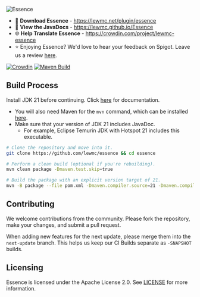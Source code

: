 ![Essence](https://cdn.modrinth.com/data/cached_images/1a9959eb6d98d5e50f561c021de086a8212cc7cc.png)

- 💾 **Download Essence** - https://lewmc.net/plugin/essence
- 🔧 **View the JavaDocs** - https://lewmc.github.io/Essence
- 🌐 **Help Translate Essence** - https://crowdin.com/project/lewmc-essence
- ⭐ Enjoying Essence? We'd love to hear your feedback on Spigot. Leave us a review [here](https://www.spigotmc.org/resources/essence.114553/).

[![Crowdin](https://badges.crowdin.net/lewmc-essence/localized.svg)](https://crowdin.com/project/lewmc-essence) [![Maven Build](https://github.com/LewMC/Essence/actions/workflows/maven.yml/badge.svg)](https://github.com/LewMC/Essence/actions/workflows/maven.yml)

## Build Process

Install JDK 21 before continuing. Click [here](https://docs.oracle.com/en/java/javase/21/install/index.html) for documentation.

- You will also need Maven for the `mvn` command, which can be installed [here](https://maven.apache.org/download.cgi).
- Make sure that your version of JDK 21 includes JavaDoc.
  - For example, Eclipse Temurin JDK with Hotspot 21 includes this executable.

```sh
# Clone the repository and move into it.
git clone https://github.com/lewmc/essence && cd essence

# Perform a clean build (optional if you're rebuilding).
mvn clean package -Dmaven.test.skip=true

# Build the package with an explicit version target of 21.
mvn -B package --file pom.xml -Dmaven.compiler.source=21 -Dmaven.compiler.target=21
```

## Contributing

We welcome contributions from the community. Please fork the repository, make your changes, and submit a pull request.

When adding new features for the next update, please merge them into the `next-update` branch. This helps us keep our CI Builds separate as `-SNAPSHOT` builds.

## Licensing

Essence is licensed under the Apache License 2.0. See [LICENSE](LICENSE) for more information.
